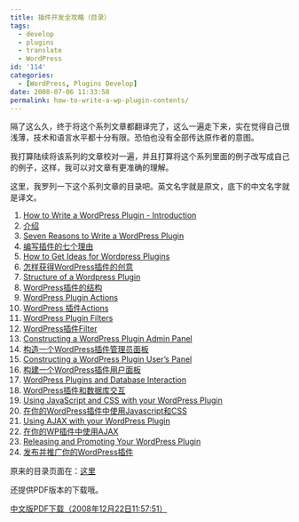 ```yaml
---
title: 插件开发全攻略（目录）
tags:
  - develop
  - plugins
  - translate
  - WordPress
id: '114'
categories:
  - [WordPress, Plugins Develop]
date: 2008-07-06 11:33:58
permalink: how-to-write-a-wp-plugin-contents/
---
```


隔了这么久，终于将这个系列文章都翻译完了，这么一遍走下来，实在觉得自己很浅薄，技术和语言水平都十分有限。恐怕也没有全部传达原作者的意图。

我打算陆续将该系列的文章校对一遍，并且打算将这个系列里面的例子改写成自己的例子，这样，我可以对文章有更准确的理解。
<!-- more -->
这里，我罗列一下这个系列文章的目录吧。英文名字就是原文，底下的中文名字就是译文。

1.  [How to Write a WordPress Plugin - Introduction](http://www.devlounge.net/articles/how-to-write-a-wordpress-plugin-introduction)
2.  [介绍](http://blog.charlestang.org/how-to-write-a-wp-plugin-01.htm)
3.  [Seven Reasons to Write a WordPress Plugin](http://www.devlounge.net/articles/seven-reasons-to-write-a-wordpress-plugin)
4.  [编写插件的七个理由](http://blog.charlestang.org/how-to-write-a-wp-plugin-02.htm)
5.  [How to Get Ideas for Wordpress Plugins](http://www.devlounge.net/articles/how-to-get-ideas-for-wordpress-plugins)
6.  [怎样获得WordPress插件的创意](http://blog.charlestang.org/how-to-write-a-wp-plugin-03.htm)
7.  [Structure of a Wordpress Plugin](http://www.devlounge.net/articles/structure-of-a-wordpress-plugin)
8.  [WordPress插件的结构](http://blog.charlestang.org/how-to-write-a-wp-plugin-04.htm)
9.  [WordPress Plugin Actions](http://www.devlounge.net/articles/wordpress-plugin-actions)
10.  [WordPress 插件Actions](http://blog.charlestang.org/how-to-write-a-wp-plugin-05.htm)
11.  [WordPress Plugin Filters](http://www.devlounge.net/articles/wordpress-plugin-filters)
12.  [WordPress插件Filter](http://blog.charlestang.org/how-to-write-a-wp-plugin-06.htm)
13.  [Constructing a WordPress Plugin Admin Panel](http://www.devlounge.net/articles/constructing-an-wordpress-plugin-admin-panel)
14.  [构造一个WordPress插件管理员面板](http://blog.charlestang.org/how-to-write-a-wp-plugin-07.htm)
15.  [Constructing a WordPress Plugin User’s Panel](http://www.devlounge.net/articles/constructing-a-wordpress-plugin-users-panel)
16.  [构建一个WordPress插件用户面板](http://blog.charlestang.org/how-to-write-a-wp-plugin-08.htm)
17.  [WordPress Plugins and Database Interaction](http://www.devlounge.net/articles/wordpress-plugins-and-database-interaction)
18.  [WordPress插件和数据库交互](http://blog.charlestang.org/how-to-write-a-wp-plugin-09.htm)
19.  [Using JavaScript and CSS with your WordPress Plugin](http://www.devlounge.net/articles/using-javascript-and-css-with-your-wordpress-plugin)
20.  [在你的WordPress插件中使用Javascript和CSS](http://blog.charlestang.org/how-to-write-a-wp-plugin-10.htm)
21.  [Using AJAX with your WordPress Plugin](http://www.devlounge.net/articles/using-ajax-with-your-wordpress-plugin)
22.  [在你的WP插件中使用AJAX](http://blog.charlestang.org/how-to-write-a-wp-plugin-11.htm)
23.  [Releasing and Promoting Your WordPress Plugin](http://www.devlounge.net/articles/releasing-and-promoting-your-wordpress-plugin)
24.  [发布并推广你的WordPress插件](http://blog.charlestang.org/how-to-write-a-wp-plugin-12.htm)

原来的目录页面在：[这里](http://www.devlounge.net/extras/how-to-write-a-wordpress-plugin)

还提供PDF版本的下载哦。

[中文版PDF下载（2008年12月22日11:57:51）](http://www.box.net/shared/n7urk9zuxi)